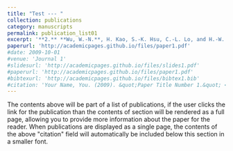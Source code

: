 ```yaml
---
title: "Test --- "
collection: publications
category: manuscripts
permalink: publication_list01
excerpt: '**2.** **Wu, W.-N.**, H. Kao, S.-K. Hsu, C.-L. Lo, and H.-W. Chen (2010), Spatial variation of the crustal stress field along the Ryukyu-Taiwan-Luzon convergent boundary, Journal of Geophysical Research: Solid Earth, 115, B11401, doi:10.1029/2009JB007080.'
paperurl: 'http://academicpages.github.io/files/paper1.pdf'
#date: 2009-10-01
#venue: 'Journal 1'
#slidesurl: 'http://academicpages.github.io/files/slides1.pdf'
#paperurl: 'http://academicpages.github.io/files/paper1.pdf'
#bibtexurl: 'http://academicpages.github.io/files/bibtex1.bib'
#citation: 'Your Name, You. (2009). &quot;Paper Title Number 1.&quot; <i>Journal 1</i>. 1(1).'
---
```

The contents above will be part of a list of publications, if the user clicks the link for the publication than the contents of section will be rendered as a full page, allowing you to provide more information about the paper for the reader. When publications are displayed as a single page, the contents of the above "citation" field will automatically be included below this section in a smaller font.
